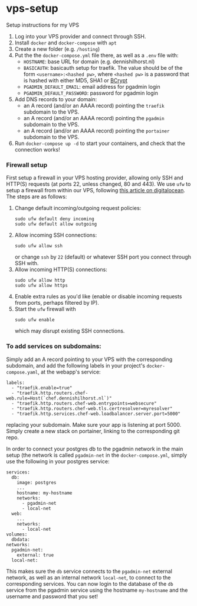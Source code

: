# vps-setup
Setup instructions for my VPS

1. Log into your VPS provider and connect through SSH.
2. Install `docker` and `docker-compose` with `apt`
3. Create a new folder (e.g. `/hosting`)
4. Put the the `docker-compose.yml` file there, as well as a `.env` file with:
   - `HOSTNAME`: base URL for domain (e.g. dennishilhorst.nl)
   - `BASICAUTH`: basicauth setup for traefik. The value should be of the form
     `<username>:<hashed pw>`, where `<hashed pw>` is a password that is hashed with either MD5, SHA1 or [BCrypt](https://bcrypt-generator.com/)
   - `PGADMIN_DEFAULT_EMAIL`: email address for pgadmin login
   - `PGADMIN_DEFAULT_PASSWORD`: password for pgadmin login
5. Add DNS records to your domain:
   - an A record (and/or an AAAA record) pointing the `traefik` subdomain to the VPS.
   - an A record (and/or an AAAA record) pointing the `pgadmin` subdomain to the VPS.
   - an A record (and/or an AAAA record) pointing the `portainer` subdomain to the VPS.
6. Run `docker-compose up -d` to start your containers, and check that the connection works!

### Firewall setup
First setup a firewall in your VPS hosting provider, allowing only SSH and HTTP(S) requests (at ports 22, unless changed, 80 and 443). 
We use `ufw` to setup a firewall from within our VPS, following [this article on digitalocean](https://www.digitalocean.com/community/tutorials/how-to-set-up-a-firewall-with-ufw-on-ubuntu-20-04).
The steps are as follows:
1. Change default incoming/outgoing request policies:
   ```
   sudo ufw default deny incoming
   sudo ufw default allow outgoing
   ```
2. Allow incoming SSH connections:
   ```
   sudo ufw allow ssh
   ```
   or change `ssh` by `22` (default) or whatever SSH port you connect through SSH with.
3. Allow incoming HTTP(S) connections:
   ```
   sudo ufw allow http
   sudo ufw allow https
   ```
4. Enable extra rules as you'd like (enable or disable incoming requests from ports, perhaps filtered by IP).
5. Start the `ufw` firewall with
   ```
   sudo ufw enable
   ```
   which may disrupt existing SSH connections.

### To add services on subdomains:
Simply add an A record pointing to your VPS with the corresponding subdomain, and add the following labels in your project's `docker-compose.yaml`, at the webapp's service:
```
labels:
  - "traefik.enable=true"
  - "traefik.http.routers.chef-web.rule=Host(`chef.dennishilhorst.nl`)"
  - "traefik.http.routers.chef-web.entrypoints=websecure"
  - "traefik.http.routers.chef-web.tls.certresolver=myresolver"
  - "traefik.http.services.chef-web.loadbalancer.server.port=5000"
```
replacing your subdomain. Make sure your app is listening at port 5000. Simply create a new stack on portainer, linking to the corresponding git repo.

In order to connect your postgres db to the pgadmin network in the main setup (the network is called `pgadmin-net` in the `docker-compose.yml`, simply use the following in your postgres service:
```
services:
  db:
    image: postgres
    ...
    hostname: my-hostname
    networks:
      - pgadmin-net
      - local-net
  web:
    ...
    networks:
      - local-net
volumes:
  dbdata:
networks:
  pgadmin-net:
    external: true
  local-net:

```
This makes sure the `db` service connects to the `pgadmin-net` external network, as well as an internal network `local-net`, to connect to the corresponding services. You can now login to the database of the `db` service from the pgadmin service using the hostname `my-hostname` and the username and password that you set!
